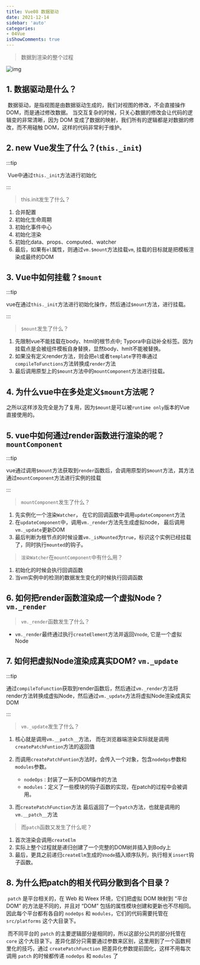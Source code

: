 ```yaml
---
title: Vue08 数据驱动
date: 2021-12-14
sidebar: 'auto'
categories:
- 04Vue
isShowComments: true
---
```


> 数据到渲染的整个过程

![img](https://gitee.com/ljcdzh/my_pic/raw/master/img/202203252015361.png)



## 1. 数据驱动是什么？

​	数据驱动，是指视图是由数据驱动生成的，我们对视图的修改，不会直接操作 DOM，而是通过修改数据。	当交互复杂的时候，只关心数据的修改会让代码的逻辑变的非常清晰，因为 DOM 变成了数据的映射，我们所有的逻辑都是对数据的修改，而不用碰触 DOM，这样的代码非常利于维护。



## 2. new Vue发生了什么？(`this._init`)

:::tip

​	Vue中通过`this._init`方法进行初始化

:::

> this.init发生了什么？

1. 合并配置
2. 初始化生命周期
3. 初始化事件中心
4. 初始化渲染
5. 初始化data、props、computed、watcher
6. 最后，如果有`el`属性，则通过`vm.$mount`方法挂载`vm`, 挂载的目标就是把模板渲染成最终的DOM



## 3. Vue中如何挂载？`$mount`

:::tip

​	vue在通过`this._init`方法进行初始化操作，然后通过`$mount`方法，进行挂载。

:::

> `$mount`发生了什么？

1. 先限制vue不能挂载在body、html的根节点中; Typora中自动补全标签。因为挂载点是会被组件模板自身替换，显然body、hmlt不能被替换。
2. 如果没有定义render方法，则会把`el`或者`template`字符串通过`compileToFunctions`方法转换成`render`方法
3. 最后调用原型上的`$mount`方法中的`mountComponent`方法进行挂载。



## 4. 为什么vue中在多处定义`$mount`方法呢？

​	之所以这样涉及完全是为了复用，因为`$mount`是可以被`runtime only`版本的Vue直接使用的。



## 5. vue中如何通过render函数进行渲染的呢？`mountComponent`

:::tip

​	vue通过调用`$mount`方法获取到`render`函数后，会调用原型的`$mount`方法，其方法通过`mountComponent`方法进行实例的挂载

:::

> `mountComponent`发生了什么？

1. 先实例化一个渲染`Watcher`， 在它的回调函数中调用`updateComponent`方法
2. 在`updateComponent`中，调用`vm._render`方法先生成虚拟node， 最后调用`vm._update`更新DOM
3. 最后判断为根节点的时候设置`vm._isMounted`为`true`，标识这个实例已经挂载了，同时执行`mounted`的钩子。

> `渲染Watcher`在`mountComponent`中有什么用？

1. 初始化的时候会执行回调函数
2. 当vm实例中的检测的数据发生变化的时候执行回调函数



## 6. 如何把render函数渲染成一个虚拟Node？`vm._render`

> `vm._render`函数发生了什么？

- `vm._render`最终通过执行`createElement`方法并返回`Vnode`, 它是一个虚拟Node



## 7. 如何把虚拟Node渲染成真实DOM? `vm._update`

:::tip

​	通过`compileToFunction`获取到render函数后，然后通过`vm._render`方法将render方法转换成虚拟Node，然后通过`vm._update`方法将虚拟Node渲染成真实DOM

:::

> `vm._update`发生了什么？

1. 核心就是调用`vm.__patch__`方法， 而在浏览器端渲染实际就是调用`createPatchFuntion`方法的返回值
2. 而调用`createPatchFuntion`方法时，会传入一个对象，包含`nodeOps`参数和`modules`参数。

   - `nodeOps` : 封装了一系列DOM操作的方法
   - `modules`：定义了一些模块的钩子函数的实现，在patch的过程中会被调用。
3. 而`createPatchFunction`方法 最后返回了一个`patch`方法，也就是调用的`vm.__patch__`方法

> 而`patch`函数又发生了什么呢？

1. 首次渲染会调用`createElm`
2. 实际上整个过程就是递归创建了一个完整的DOM树并插入到Body上
3. 最后，更具之前递归`createElm`生成的`Vnode`插入顺序队列，执行相关`insert`钩子函数。



## 8. 为什么把patch的相关代码分散到各个目录？

​	`patch` 是平台相关的，在 Web 和 Weex 环境，它们把虚拟 DOM 映射到 “平台 DOM” 的方法是不同的，并且对 “DOM” 包括的属性模块创建和更新也不尽相同。因此每个平台都有各自的 `nodeOps` 和 `modules`，它们的代码需要托管在 `src/platforms` 这个大目录下。

​	而不同平台的 `patch` 的主要逻辑部分是相同的，所以这部分公共的部分托管在 `core` 这个大目录下。差异化部分只需要通过参数来区别，这里用到了一个函数柯里化的技巧，通过 `createPatchFunction` 把差异化参数提前固化，这样不用每次调用 `patch` 的时候都传递 `nodeOps` 和 `modules` 了

   









